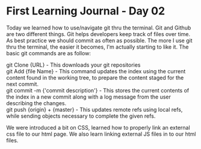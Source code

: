 # First Learning Journal - Day 02  

Today we learned how to use/navigate git thru the terminal. Git and Github are two different things. Git helps developers keep track of files over time. As best practice we should commit as often as possible. The more I use git thru the terminal, the easier it becomes, I'm actually starting to like it. The basic git commands are as follow:

git Clone {URL} - This downloads  your git repositories  
git Add {file Name} - This command updates the index using the current content found in the working tree, to prepare the content staged for the next commit.  
git commit -m {'commit description'} - This stores the current contents of the index in a new commit along with a log message from the user describing the changes.  
git push {origin} + {master} - This updates remote refs using local refs, while sending objects necessary to complete the given refs.  

We were introduced a bit on CSS, learned how to properly link an external css file to our html page. We also learn linking external JS files in to our html files.
